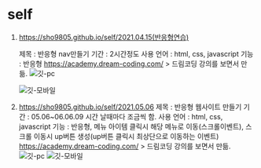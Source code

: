 # self
01. https://sho9805.github.io/self/2021.04.15(반응형연습)

    제목 : 반응형 nav만들기
    기간 : 2시간정도
    사용 언어 : html, css, javascript
    기능 : 반응형
    https://academy.dream-coding.com/ > 드림코딩 강의를 보면서 만듦.
    ![깃-pc](https://user-images.githubusercontent.com/75105368/122360057-0ff73980-cf91-11eb-928c-a36d85dae786.png)
    
    ![깃-모바일](https://user-images.githubusercontent.com/75105368/122360073-12f22a00-cf91-11eb-925d-b07f3a4d261f.PNG)


02. https://sho9805.github.io/self/2021.05.06
    제목 : 반응형 웹사이트 만들기
    기간 : 05.06~06.06.09 시간 날때마다 조금씩 함.
    사용 언어 : html, css, javascript
    기능 : 반응형, 
           메뉴 아이템 클릭시 해당 메뉴로 이동(스크롤이벤트),
           스크롤 이동시 up버튼 생성(up버튼 클릭시 최상단으로 이동하는 이벤트)
    https://academy.dream-coding.com/ > 드림코딩 강의를 보면서 만듦.
    ![깃-pc](https://user-images.githubusercontent.com/75105368/122359955-fbb33c80-cf90-11eb-9557-fb2095fe7c99.png) 
    ![깃-모바일](https://user-images.githubusercontent.com/75105368/122359975-feae2d00-cf90-11eb-81f5-64c539dcb5d9.png)
